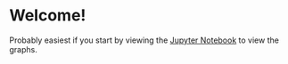 # Welcome!

Probably easiest if you start by viewing the [Jupyter Notebook](https://github.com/ThomasMAhern/WCS_playlist_analysis/blob/main/notebooks/WCS_playlist_analysis.ipynb) to view the graphs.
